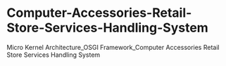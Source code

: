 # Computer-Accessories-Retail-Store-Services-Handling-System
Micro Kernel Architecture_OSGI Framework_Computer Accessories Retail Store Services Handling System
